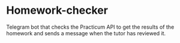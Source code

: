 # Homework-checker
Telegram bot that checks the Practicum API to get the results of the homework and sends a message when the tutor has reviewed it.
